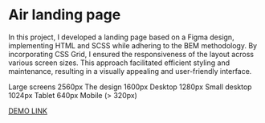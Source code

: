 # Air landing page
In this project, I developed a landing page based on a Figma design, implementing HTML and SCSS while adhering to the BEM methodology.
By incorporating CSS Grid, I ensured the responsiveness of the layout across various screen sizes.
This approach facilitated efficient styling and maintenance, resulting in a visually appealing and user-friendly interface.

Large screens 2560px
The design 1600px
Desktop 1280px
Small desktop 1024px
Tablet 640px
Mobile (> 320px)

[DEMO LINK](https://donovanoff.github.io/layout_Air/)
